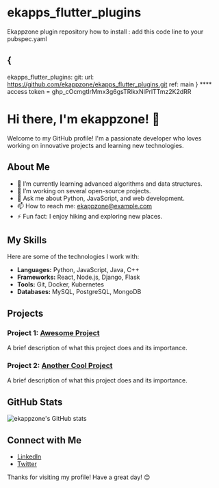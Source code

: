 # ekapps_flutter_plugins
Ekappzone plugin repository
how to install : add this code line to your pubspec.yaml
  
 ## {
  ekapps_flutter_plugins:
    git:
      url: https://github.com/ekappzone/ekapps_flutter_plugins.git
      ref: main
      }
  **** access token = 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
      
      
# Hi there, I'm ekappzone! 👋

Welcome to my GitHub profile! I'm a passionate developer who loves working on innovative projects and learning new technologies.

## About Me

- 🌱 I’m currently learning advanced algorithms and data structures.
- 🔭 I’m working on several open-source projects.
- 💬 Ask me about Python, JavaScript, and web development.
- 📫 How to reach me: [ekappzone@example.com](mailto:ekappzone@example.com)
- ⚡ Fun fact: I enjoy hiking and exploring new places.

## My Skills

Here are some of the technologies I work with:

- **Languages:** Python, JavaScript, Java, C++
- **Frameworks:** React, Node.js, Django, Flask
- **Tools:** Git, Docker, Kubernetes
- **Databases:** MySQL, PostgreSQL, MongoDB

## Projects

### Project 1: [Awesome Project](https://github.com/ekappzone/awesome-project)
A brief description of what this project does and its importance.

### Project 2: [Another Cool Project](https://github.com/ekappzone/another-cool-project)
A brief description of what this project does and its importance.

## GitHub Stats

![ekappzone's GitHub stats](https://github-readme-stats.vercel.app/api?username=ekappzone&show_icons=true&theme=radical)

## Connect with Me

- [LinkedIn](https://www.linkedin.com/in/ekappzone)
- [Twitter](https://twitter.com/ekappzone)

Thanks for visiting my profile! Have a great day! 😊
